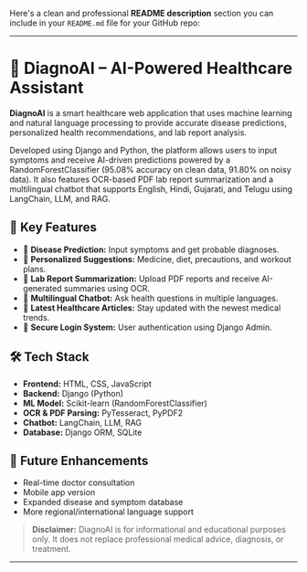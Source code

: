 Here's a clean and professional **README description** section you can include in your `README.md` file for your GitHub repo:

---

# 🔬 DiagnoAI – AI-Powered Healthcare Assistant

**DiagnoAI** is a smart healthcare web application that uses machine learning and natural language processing to provide accurate disease predictions, personalized health recommendations, and lab report analysis.

Developed using Django and Python, the platform allows users to input symptoms and receive AI-driven predictions powered by a RandomForestClassifier (95.08% accuracy on clean data, 91.80% on noisy data). It also features OCR-based PDF lab report summarization and a multilingual chatbot that supports English, Hindi, Gujarati, and Telugu using LangChain, LLM, and RAG.

## 🌟 Key Features
- 🤒 **Disease Prediction:** Input symptoms and get probable diagnoses.
- 💊 **Personalized Suggestions:** Medicine, diet, precautions, and workout plans.
- 📄 **Lab Report Summarization:** Upload PDF reports and receive AI-generated summaries using OCR.
- 💬 **Multilingual Chatbot:** Ask health questions in multiple languages.
- 📰 **Latest Healthcare Articles:** Stay updated with the newest medical trends.
- 🔐 **Secure Login System:** User authentication using Django Admin.

## 🛠 Tech Stack
- **Frontend:** HTML, CSS, JavaScript  
- **Backend:** Django (Python)  
- **ML Model:** Scikit-learn (RandomForestClassifier)  
- **OCR & PDF Parsing:** PyTesseract, PyPDF2  
- **Chatbot:** LangChain, LLM, RAG  
- **Database:** Django ORM, SQLite

## 🚀 Future Enhancements
- Real-time doctor consultation
- Mobile app version
- Expanded disease and symptom database
- More regional/international language support

> **Disclaimer:** DiagnoAI is for informational and educational purposes only. It does not replace professional medical advice, diagnosis, or treatment.

---


